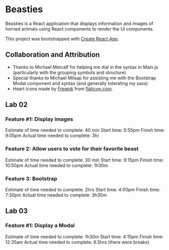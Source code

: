# Beasties 

Beasties is a React application that displays information and images of horned animals using React components to render the UI components.

This project was bootstrapped with [Create React App](https://github.com/facebook/create-react-app).

## Collaboration and Attribution

- Thanks to Michael Metcalf for helping me dial in the syntax in Main.js (particularly with the grouping symbols and structure)
- Special thanks to Michael Milsap for assisting me with the Bootstrap Modal component and syntax (and generally tolerating my sass)
- Heart icons made by [Freepik](https://www.freepik.com) from [flaticon.com](https://www.flaticon.com/).

## Lab 02
### Feature #1: Display images
Estimate of time needed to complete: 40 min 
Start time: 5:55pm
Finish time: 9:05pm
Actual time needed to complete: 3hr

### Feature 2: Allow users to vote for their favorite beast
Estimate of time needed to complete: 30 min
Start time: 9:15pm
Finish time: 10:50pm
Actual time needed to complete: 1h30m

### Feature 3: Bootstrap
Estimate of time needed to complete: 2hrs
Start time: 4:00pm
Finish time: 7:30pm
Actual time needed to complete: 3h30m

## Lab 03
### Feature #1: Display a Modal
Estimate of time needed to complete: 1h30m
Start time: 4:15pm
Finish time: 12:35am
Actual time needed to complete: 6.5hrs (there were breaks)